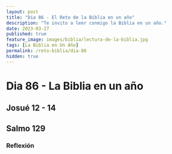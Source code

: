 ```yaml
---
layout: post
title: "Dia 86 - El Reto de la Biblia en un año"
description: "Te invito a leer conmigo la Biblia en un año."
date: 2023-03-27
published: true
feature_image: images/biblia/lectura-de-la-biblia.jpg
tags: [La Biblia en Un Año]
permalink: /reto-biblia/dia-86
hidden: true
---
```


# Dia 86 - La Biblia en un año


## Josué 12 - 14

## Salmo 129


### Reflexión








